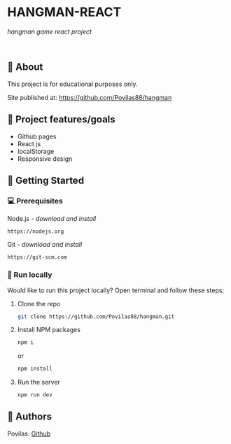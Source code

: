 # HANGMAN-REACT

_hangman game react project_

<br>

## 🌟 About

This project is for educational purposes only.

Site published at: https://github.com/Povilas88/hangman

## 🎯 Project features/goals

-   Github pages
-   React js
-   localStorage
-   Responsive design

## 🧰 Getting Started

### 💻 Prerequisites

Node.js - _download and install_

```
https://nodejs.org
```

Git - _download and install_

```
https://git-scm.com
```

### 🏃 Run locally

Would like to run this project locally? Open terminal and follow these steps:

1. Clone the repo
    ```sh
    git clone https://github.com/Povilas88/hangman.git
    ```
2. Install NPM packages
    ```sh
    npm i
    ```
    or
    ```sh
    npm install
    ```
3. Run the server
    ```sh
    npm run dev
    ```

## 🎅 Authors

Povilas: [Github](https://github.com/Povilas88)

